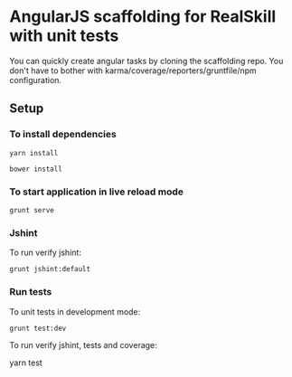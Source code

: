 # AngularJS scaffolding for RealSkill with unit tests

You can quickly create angular tasks by cloning the scaffolding repo. 
You don't have to bother with karma/coverage/reporters/gruntfile/npm configuration.

## Setup

### To install dependencies 

```
yarn install
```

```
bower install
```

### To start application in live reload mode

    grunt serve
    
### Jshint
To run verify jshint:
    
    grunt jshint:default

### Run tests

To unit tests in development mode:
    
    grunt test:dev
    

To run verify jshint, tests and coverage:

   yarn test


